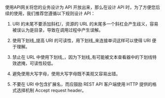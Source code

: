 使用API网关将您的业务设计为 API 开放出来，那么在设计 API 时，为了方便您后续的使用，我们推荐您遵循以下规则设计 API：

1. URI 的末尾不要添加斜杠/，资源的 URL 的末尾多一个斜杠会产生歧义，容易被误认为是目录，导致在调用过程中产生误解。

2. 使用下划线_提高 URI 的可读性，用下划线_来连接单词这样可以使得 URI 便于理解。

3. 禁止在 URL 中使用下划线_，因为下划线_有可能被文本查看器中的下划线特效遮掩，可读性较低。

4. 避免使用大写字母，使用大写字母既不美观又容易出错。

5. 不要在 URI 中包含扩展名，而应鼓励 REST API 客户端使用 HTTP 提供的格式选择机制 Accept request header。
